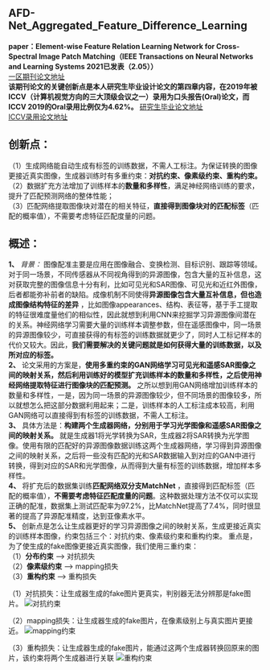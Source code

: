 ## AFD-Net_Aggregated_Feature_Difference_Learning
**paper：Element-wise Feature Relation Learning Network for Cross-Spectral Image Patch Matching（IEEE Transactions on Neural Networks and Learning Systems  2021已发表（2.05））**  
[一区期刊论文地址](https://ieeexplore.ieee.org/abstract/document/9349201)  
**该期刊论文的关键创新点是本人研究生毕业设计论文的第四章内容，在2019年被ICCV（计算机视觉方向的三大顶级会议之一）录用为口头报告(Oral)论文，而ICCV 2019的Oral录用比例仅为4.62%。**   [研究生毕业论文地址](http://kns8.zh.eastview.com/KCMS/detail/detail.aspx?filename=1020004804.nh&dbname=CMFD202001&dbcode=cdmd&uid=&v=MzE3NjBmbnM0eVJZYW16MTFQSGJrcVdBMEZyQ1VSN2lmWXVSdUZpamdWcnpQVkYyNUhyTzRHdG5NcTVFYlBJUis=)    
[ICCV录用论文地址](https://openaccess.thecvf.com/content_ICCV_2019/html/Quan_AFD-Net_Aggregated_Feature_Difference_Learning_for_Cross-Spectral_Image_Patch_Matching_ICCV_2019_paper.html)  


## 创新点：
  （1）生成网络能自动生成有标签的训练数据，不需人工标注。为保证转换的图像更接近真实图像，生成器训练时有多重约束：**对抗约束、像素级约束、重构约束。**         
	（2）数据扩充方法增加了训练样本的**数量和多样性**，满足神经网络训练的要求，提升了匹配预测网络的整体性能；  
	（3）匹配网络提取图像块对潜在的相关特征，**直接得到图像块对的匹配标签**（匹配的概率值），不需要考虑特征匹配度量的问题。
## 概述：  
  **1、** *背景：* 图像配准主要是应用在图像融合、变换检测、目标识别、跟踪等领域。对于同一场景，不同传感器从不同视角得到的异源图像，包含大量的互补信息，这对获取完整的图像信息十分有利，比如可见光和SAR图像、可见光和近红外图像，后者都能弥补前者的缺陷。成像机制不同使得**异源图像包含大量互补信息，但也造成图像结构特征的差异** ，比如图像appearances、结构、表征等，基于手工提取的特征很难度量他们的相似性，因此就想到利用CNN来挖掘学习异源图像间潜在的关系。神经网络学习需要大量的训练样本调整参数，但在遥感图像中，同一场景的异源图像较少，可直接获得的有标签的训练数据就更少了，同时人工标记样本的代价又较大。因此，**我们需要解决的关键问题就是如何获得大量的训练数据，以及所对应的标签。**    
  **2、** 论文采用的方案是，**使用多重约束的GAN网络学习可见光和遥感SAR图像之间的映射关系，然后利用训练好的模型扩充训练样本的数量和多样性，之后使用神经网络提取特征进行图像块的匹配预测。** 之所以想到用GAN网络增加训练样本的数量和多样性，一是，因为同一场景的异源图像较少，但不同场景的图像较多，所以就想怎么把这部分数据利用起来；二是，训练样本的人工标注成本较高，利用GAN网络可以直接得到有标签的训练数据，不需人工标注。   
  **3、** 具体方法是：**构建两个生成器网络，分别用于学习光学图像和遥感SAR图像之间的映射关系。** 就是生成器1将光学转换为SAR，生成器2将SAR转换为光学图像。使用有限的匹配好的异源图像数据训练这两个生成器网络，学习得到异源图像之间的映射关系，之后将一些没有匹配的光和SAR数据输入到对应的GAN中进行转换，得到对应的SAR和光学图像，从而得到大量有标签的训练数据，增加样本多样性。   
  **4、** 将扩充后的数据集训练**匹配网络双分支MatchNet** ，直接得到匹配标签（匹配的概率值），**不需要考虑特征匹配度量的问题**。这种数据处理方法不仅可以实现正确的配准，数据集上测试匹配率为97.2%，比MatchNet提高了7.4%，同时很显著的提高了异源配准精度，达到亚像素水平。     
  **5、** 创新点是怎么让生成器更好的学习异源图像之间的映射关系，生成更接近真实的训练样本图像，约束包括三个：对抗约束、像素级约束和重构约束。
重点是，为了使生成的fake图像更接近真实图像，我们使用三重约束：     
（1）**分布约束** —> 对抗损失   
（2）**像素级约束** —> mapping损失   
（3）**重构约束** —> 重构损失   

（1）对抗损失：让生成器生成的fake图片更真实，判别器无法分辨那是fake图片。
 ![](/1.PNG "对抗约束")

（2）mapping损失：让生成器生成的fake图片，在像素级别上与真实图片更接近。
 ![](/2.PNG "mapping约束")

（3）重构损失：让生成器生成的fake图片，能通过这两个生成器转换回原来的图片，该约束将两个生成器进行关联
 ![](/3.PNG "重构约束")




